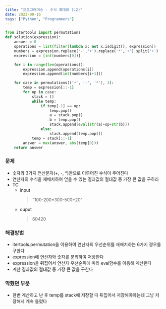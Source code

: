 ```yaml
---
title: "프로그래머스 - 수식 최대화 (L2)"
date: 2023-09-16
tags: ["Python", "Programmers"]
---
```


```python
from itertools import permutations
def solution(expression):
    answer = 0
    operations = list(filter(lambda x: not x.isdigit(), expression))
    numbers = expression.replace('-','+').replace('*','+').split('+')
    expression = [int(numbers[0])]

    for i in range(len(operations)):
        expression.append(operations[i])
        expression.append(int(numbers[i+1]))

    for case in permutations(('+', '-', '*'), 3):
        temp = expression[::-1]
        for op in case:
            stack = []
            while temp:
                if temp[-1] == op:
                    temp.pop()
                    a = stack.pop()
                    b = temp.pop()
                    stack.append(eval(str(a)+op+str(b)))
                else:
                    stack.append(temp.pop())
            temp = stack[::-1]
        answer = max(answer, abs(temp[0]))
    return answer
```

### 문제

- 숫자와 3가지 연산문자(+, -, *)만으로 이루어진 수식이 주어진다
- 연산자의 수식을 재배치하여 얻을 수 있는 결과값의 절대값 중 가장 큰 값을 구하라
- TC
  - input
    > "100-200*300-500+20"
  - ouput
    > 60420

### 해결방법
- itertools.permutation을 이용하여 연산자의 우선순위를 재배치하는 6가지 경우를 구한다
- expression에 연산자와 숫자를 분리하여 저장한다
- expression을 뒤집어서 연산자 우선순위에 따라 eval함수를 이용해 계산한다
- 계산 결과값의 절대값 중 가장 큰 값을 구한다

### 막혔던 부분
- 한번 계산하고 난 후 temp를 stack에 저장할 때 뒤집어서 저장해야하는데 그냥 저장해서 계속 틀렸다
